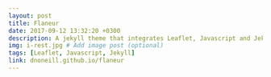 ```yaml
---
layout: post
title: Flaneur
date: 2017-09-12 13:32:20 +0300
description: A jekyll theme that integrates Leaflet, Javascript and Jekyll. Posts populate maps.  
img: i-rest.jpg # Add image post (optional)
tags: [Leaflet, Javascript, Jekyll]
link: dnoneill.github.io/flaneur
---
```

